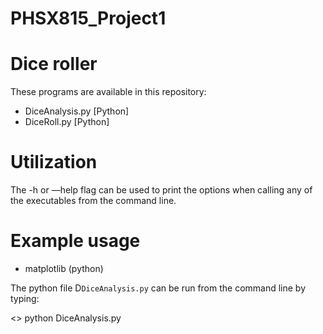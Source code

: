 # PHSX815_Project1

# Dice roller

These programs are available in this repository:

* DiceAnalysis.py [Python]
* DiceRoll.py [Python]

# Utilization

The -h or —help flag can be used to print the options when calling any of the executables from the command line. 

# Example usage

* matplotlib (python)

The python file D`DiceAnalysis.py` can be run from the command line by typing:

<> python DiceAnalysis.py

